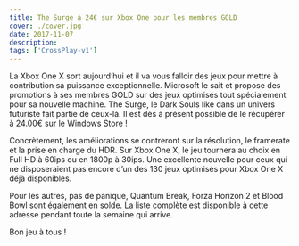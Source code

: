 ```yaml
---
title: The Surge à 24€ sur Xbox One pour les membres GOLD
cover: ./cover.jpg
date: 2017-11-07
description: 
tags: ['CrossPlay-v1']
---
```

La Xbox One X sort aujourd’hui et il va vous falloir des jeux pour mettre à contribution sa puissance exceptionnelle. Microsoft le sait et propose des promotions à ses membres GOLD sur des jeux optimisés tout spécialement pour sa nouvelle machine. The Surge, le Dark Souls like dans un univers futuriste fait partie de ceux-là. Il est dès à présent possible de le récupérer à 24.00€ sur le Windows Store !

Concrètement, les améliorations se contreront sur la résolution, le framerate et la prise en charge du HDR. Sur Xbox One X, le jeu tournera au choix en Full HD à 60ips ou en 1800p à 30ips. Une excellente nouvelle pour ceux qui ne disposeraient pas encore d’un des 130 jeux optimisés pour Xbox One X déjà disponibles.

Pour les autres, pas de panique, Quantum Break, Forza Horizon 2 et Blood Bowl sont également en solde. La liste complète est disponible à cette adresse pendant toute la semaine qui arrive.

Bon jeu à tous !

